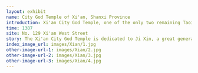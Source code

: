 ```yaml
---
layout: exhibit
name: City God Temple of Xi'an, Shanxi Province
introduction: Xi'an City God Temple, one of the only two remaining Taoist temples in Xi'an, Shaanxi Province, is also a national key cultural relic protection unit. The city god, an important deity commonly worshipped in Chinese religious culture, is a deity believed to guard the city by Chinese folk and Taoist alike, and has survived the vicissitudes of the past 600 years.
time: 1387
site: No. 129 Xi'an West Street
story: The Xi'an City God Temple is dedicated to Ji Xin, a great general under Emperor Liu Bang during the Han Dynasty. He was captured by the army from another country for saving Liu Bang from being trapped in Xingyang and was burnt to death by his enemy in his anger. After Liu Bang became emperor, he rewarded him posthumously and gave him a yellow robe. He chose a place where he could rest from hunting and built a large temple to worship him, which later became a temple fair. It is said that during the reign of the two emperors, in response to the wishes of the people and to strengthen their rule, the god was worshipped as the god of the city and became the protector of Chang'an city.
index_image_url: images/Xian/1.jpg
other-image-url-1: images/Xian/2.jpg
other-image-url-2: images/Xian/3.jpg
other-image-url-3: images/Xian/4.jpg
---
```

